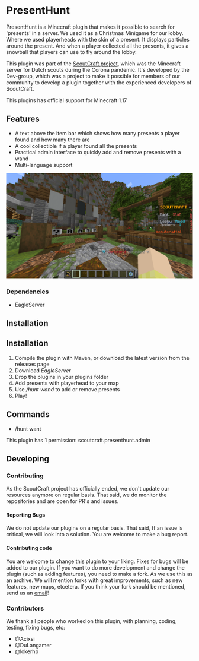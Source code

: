 # PresentHunt
PresentHunt is a Minecraft plugin that makes it possible to search for 'presents' in a server. We used it as a Christmas Minigame for our lobby. Where we used playerheads with the skin of a present. It displays particles around the present. And when a player collected all the presents, it gives a snowball that players can use to fly around the lobby.

This plugin was part of the [ScoutCraft project](https://github.com/ScoutCraft-Scouting-Nederland), which was the Minecraft server for Dutch scouts during the Corona pandemic. It's developed by the Dev-group, which was a project to make it possible for members of our community to develop a plugin together with the experienced developers of ScoutCraft.

This plugins has official support for Minecraft 1.17

## Features
* A text above the item bar which shows how many presents a player found and how many there are
* A cool collectible if a player found all the presents
* Practical admin interface to quickly add and remove presents with a wand
* Multi-language support

<img src="https://raw.githubusercontent.com/ScoutCraft-Scouting-Nederland/.github/master/images/hangman.png" alt="screenshot" width="700"/>

### Dependencies
* EagleServer

## Installation
## Installation
1. Compile the plugin with Maven, or download the latest version from the releases page
2. Download *EagleServer*
3. Drop the plugins in your plugins folder
4. Add presents with playerhead to your map
5. Use */hunt wand* to add or remove presents
6. Play!

## Commands
* /hunt want

This plugin has 1 permission: scoutcraft.presenthunt.admin

## Developing
### Contributing
As the ScoutCraft project has officially ended, we don't update our resources anymore on regular basis. That said, we do monitor the repositories and are open for PR's and issues.

#### Reporting Bugs
We do not update our plugins on a regular basis. That said, ff an issue is critical, we will look into a solution. You are welcome to make a bug report.

#### Contributing code
You are welcome to change this plugin to your liking. Fixes for bugs will be added to our plugin. If you want to do more development and change the plugin (such as adding features), you need to make a fork. As we use this as an archive. We will mention forks with great improvements, such as new features, new maps, etcetera. If you think your fork should be mentioned, send us an [email](https://github.com/ScoutCraft-Scouting-Nederland#contact)!

### Contributors
We thank all people who worked on this plugin, with planning, coding, testing, fixing bugs, etc:
- @Acixsi
- @DuLangamer
- @lokerhp